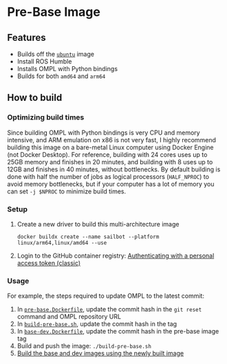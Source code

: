 # Pre-Base Image

## Features

- Builds off the [`ubuntu`](https://hub.docker.com/_/ubuntu) image
- Install ROS Humble
- Installs OMPL with Python bindings
- Builds for both `amd64` and `arm64`

## How to build

### Optimizing build times

Since building OMPL with Python bindings is very CPU and memory intensive, and ARM emulation on x86 is not very fast,
I highly recommend building this image on a bare-metal Linux computer using Docker Engine (not Docker Desktop).
For reference, building with 24 cores uses up to 25GB memory and finishes in 20 minutes, and
building with 8 uses up to 12GB and finishes in 40 minutes, without bottlenecks.
By default building is done with half the number of jobs as logical processors (`HALF_NPROC`) to avoid memory
bottlenecks, but if your computer has a lot of memory you can set `-j $NPROC` to minimize build times.

### Setup

1. Create a new driver to build this multi-architecture image

   ```
   docker buildx create --name sailbot --platform linux/arm64,linux/amd64 --use
   ```

2. Login to the GitHub container registry: [Authenticating with a personal access token (classic)](https://docs.github.com/en/packages/working-with-a-github-packages-registry/working-with-the-container-registry#authenticating-with-a-personal-access-token-classic)

### Usage

For example, the steps required to update OMPL to the latest commit:

1. In [`pre-base.Dockerfile`](pre-base.Dockerfile), update the commit hash in the `git reset` command and OMPL repository
   URL
2. In [`build-pre-base.sh`](build-pre-base.sh), update the commit hash in the tag
3. In [`base-dev.Dockerfile`](../base-dev/base-dev.Dockerfile), update the commit hash in the pre-base image tag
4. Build and push the image: `./build-pre-base.sh`
5. [Build the base and dev images using the newly built image](../base-dev/README.md#how-to-build)
